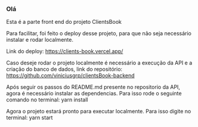 ### Olá

Esta é a parte front end do projeto ClientsBook

Para facilitar, foi feito o deploy desse projeto, para que não seja necessário instalar e rodar localmente.

Link do deploy:
https://clients-book.vercel.app/

Caso deseje rodar o projeto localmente é necessário a execução da API e a criação do banco de dados, link do repositório:
https://github.com/viniciusgrp/clientsBook-backend

Após seguir os passos do README.md presente no repositorio da API, agora é necessário instalar as dependencias.
Para isso rode o seguinte comando no terminal: yarn install

Agora o projeto estará pronto para executar localmente.
Para isso digite no terminal: yarn start
